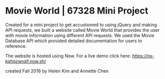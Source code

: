 # Movie World | 67328 Mini Project

Created for a mini project to get accustomed to using jQuery and making API requests, we built a website called Movie World that provides the user with movie information using different API requests. We used the Movie Database API which provided detailed documentation for users to reference. 

The website is hosted using Now. For a live demo click here: https://ns-kqhqzwrqjf.now.sh/

created Fall 2016 by Helen Kim and Annette Chen
